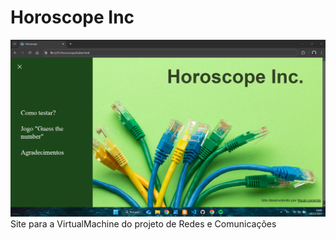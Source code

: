 # Horoscope Inc
![Screenshot do Projeto](index.png)
Site para a VirtualMachine do projeto de Redes e Comunicações
